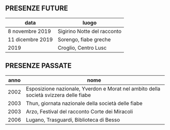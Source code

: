 ## PRESENZE FUTURE
| data | luogo |
|------|------|
|8 novembre 2019  |  Sigirino Notte del racconto |
|11 dicembre 2019 |  Sorengo, fiabe greche |2019 |  
|2019 |  Croglio, Centro Lusc | 





## PRESENZE PASSATE
| anno | nome |
|------|------|
|2002 |  Esposizione nazionale, Yverdon e Morat nel ambito della società svizzera delle fiabe |
|2003 |  Thun, giornata nazionale della società delle fiabe |
|2003 |  Arzo, Festival del racconto Corte dei Miracoli |
|2006 |  Lugano, Trasguardi, Biblioteca di Besso |